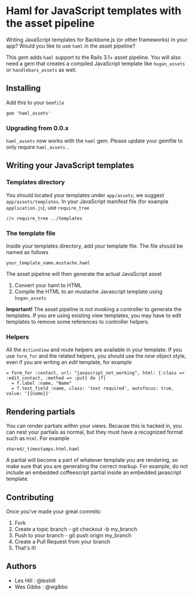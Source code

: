 # Haml for JavaScript templates with the asset pipeline

Writing JavaScript templates for Backbone.js (or other frameworks) in your app?
Would you like to use `haml` in the asset pipeline?

This gem adds `haml` support to the Rails 3.1+ asset pipeline. You will also
need a gem that creates a compiled JavaScript template like `hogan_assets` or
`handlebars_assets` as well.

## Installing

Add this to your `Gemfile`

    gem 'haml_assets'

### Upgrading from 0.0.x

`haml_assets` now works with the `haml` gem. Please update your gemfile to only
require `haml_assets.`.

## Writing your JavaScript templates

### Templates directory

You should located your templates under `app/assets`; we suggest
`app/assets/templates`. In your JavaScript manifest file (for example
`application.js`), use `require_tree`

    //= require_tree ../templates

### The template file

Inside your templates directory, add your template file. The file should be
named as follows

    your_template_name.mustache.haml

The asset pipeline will then generate the actual JavaScript asset

1. Convert your haml to HTML
1. Compile the HTML to an mustache Javascript template using `hogan_assets`

**Important!** The asset pipeline is not invoking a controller to generate the
templates. If you are using existing view templates, you may have to edit
templates to remove some references to controller helpers.

### Helpers

All the `ActionView` and route helpers are available in your template. If you use
`form_for` and the related helpers, you should use the *new* object style, even
if you are writing an *edit* template, for example

    = form_for :contact, url: "javascript_not_working", html: {:class => :edit_contact, :method => :put} do |f|
      = f.label :name, "Name"
      = f.text_field :name, class: 'text required', autofocus: true, value: '{{name}}'

## Rendering partials

You can render partials within your views. Because this is hacked in, you can
nest your partials as normal, but they must have a recognized format such as
`html`. For example

    shared/_timestamps.html.haml

A partial will become a part of whatever template you are rendering, so make
sure that you are generating the correct markup. For example, do not include an
embedded coffeescript partial inside an embedded javascript template.

## Contributing

Once you've made your great commits:

1. Fork
1. Create a topic branch - git checkout -b my_branch
1. Push to your branch - git push origin my_branch
1. Create a Pull Request from your branch
1. That's it!

## Authors

* Les Hill  : @leshill
* Wes Gibbs : @wgibbs
